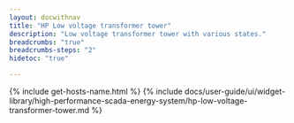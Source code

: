 ```yaml
---
layout: docwithnav
title: "HP Low voltage transformer tower"
description: "Low voltage transformer tower with various states."
breadcrumbs: "true"
breadcrumbs-steps: "2"
hidetoc: "true"

---
```

{% include get-hosts-name.html %}
{% include docs/user-guide/ui/widget-library/high-performance-scada-energy-system/hp-low-voltage-transformer-tower.md %}
